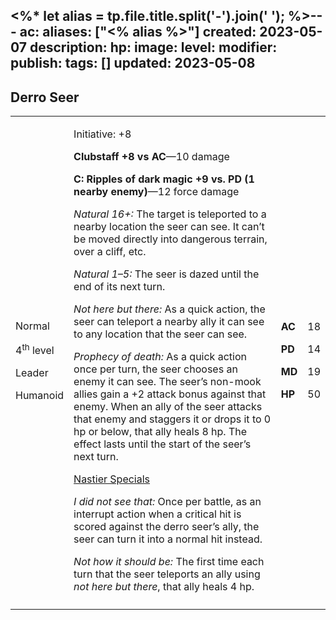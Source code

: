 <%* let alias = tp.file.title.split('-').join(' '); %>---
ac: 
aliases: ["<% alias %>"]
created: 2023-05-07
description: 
hp: 
image: 
level: 
modifier: 
publish: 
tags: []
updated: 2023-05-08
---

## Derro Seer

<table>
<colgroup>
<col style="width: 16%" />
<col style="width: 72%" />
<col style="width: 5%" />
<col style="width: 5%" />
</colgroup>
<tbody>
<tr class="odd">
<td><p>Normal</p>
<p>4<sup>th</sup> level</p>
<p>Leader</p>
<p>Humanoid</p></td>
<td><p>Initiative: +8</p>
<p><strong>Clubstaff +8 vs AC</strong>—10 damage</p>
<p><strong>C: Ripples of dark magic +9 vs. PD (1 nearby
enemy)</strong>—12 force damage</p>
<p><em>Natural 16+:</em> The target is teleported to a nearby location
the seer can see. It can’t be moved directly into dangerous terrain,
over a cliff, etc.</p>
<p><em>Natural 1–5:</em> The seer is dazed until the end of its next
turn.</p>
<p><em>Not here but there:</em> As a quick action, the seer can teleport
a nearby ally it can see to any location that the seer can see.</p>
<p><em>Prophecy of death:</em> As a quick action once per turn, the seer
chooses an enemy it can see. The seer’s non-mook allies gain a +2 attack
bonus against that enemy. When an ally of the seer attacks that enemy
and staggers it or drops it to 0 hp or below, that ally heals 8 hp. The
effect lasts until the start of the seer’s next turn.</p>
<p><u>Nastier Specials</u></p>
<p><em>I did not see that:</em> Once per battle, as an interrupt action
when a critical hit is scored against the derro seer’s ally, the seer
can turn it into a normal hit instead.</p>
<p><em>Not how it should be:</em> The first time each turn that the seer
teleports an ally using <em>not here but there</em>, that ally heals 4
hp.</p></td>
<td><p><strong>AC</strong></p>
<p><strong>PD</strong></p>
<p><strong>MD</strong></p>
<p><strong>HP</strong></p></td>
<td><p>18</p>
<p>14</p>
<p>19</p>
<p>50</p></td>
</tr>
<tr class="even">
<td></td>
<td></td>
<td></td>
<td></td>
</tr>
</tbody>
</table>
